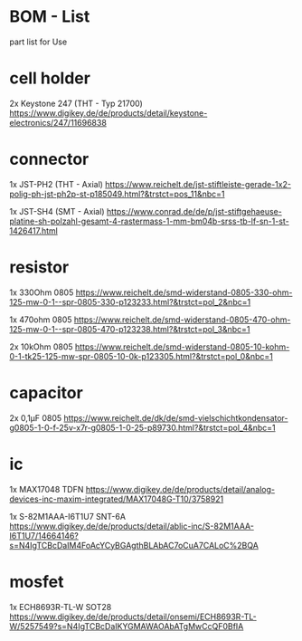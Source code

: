# BOM - List

part list for Use

# cell holder
2x Keystone 247 (THT - Typ 21700) https://www.digikey.de/de/products/detail/keystone-electronics/247/11696838
 
# connector
1x JST-PH2 (THT - Axial) https://www.reichelt.de/jst-stiftleiste-gerade-1x2-polig-ph-jst-ph2p-st-p185049.html?&trstct=pos_11&nbc=1

1x JST-SH4 (SMT - Axial) https://www.conrad.de/de/p/jst-stiftgehaeuse-platine-sh-polzahl-gesamt-4-rastermass-1-mm-bm04b-srss-tb-lf-sn-1-st-1426417.html

# resistor
1x 330Ohm 0805 https://www.reichelt.de/smd-widerstand-0805-330-ohm-125-mw-0-1--spr-0805-330-p123233.html?&trstct=pol_2&nbc=1

1x 470ohm 0805 https://www.reichelt.de/smd-widerstand-0805-470-ohm-125-mw-0-1--spr-0805-470-p123238.html?&trstct=pol_3&nbc=1

2x 10kOhm 0805 https://www.reichelt.de/smd-widerstand-0805-10-kohm-0-1-tk25-125-mw-spr-0805-10-0k-p123305.html?&trstct=pol_0&nbc=1

# capacitor
2x 0,1µF 0805 https://www.reichelt.de/dk/de/smd-vielschichtkondensator-g0805-1-0-f-25v-x7r-g0805-1-0-25-p89730.html?&trstct=pol_4&nbc=1

# ic
1x MAX17048 TDFN https://www.digikey.de/de/products/detail/analog-devices-inc-maxim-integrated/MAX17048G-T10/3758921

1x S-82M1AAA-I6T1U7 SNT-6A https://www.digikey.de/de/products/detail/ablic-inc/S-82M1AAA-I6T1U7/14664146?s=N4IgTCBcDaIM4FoAcYCyBGAgthBLAbAC7oCuA7CALoC%2BQA

# mosfet
1x ECH8693R-TL-W SOT28 https://www.digikey.de/de/products/detail/onsemi/ECH8693R-TL-W/5257549?s=N4IgTCBcDaIKYGMAWAOAbATgMwCcQF0BfIA
